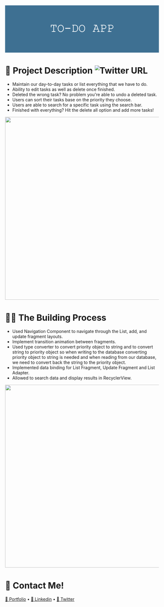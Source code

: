 ![](https://github.com/196Sebastian/to-do-app/blob/main/TO-DO_APP.png) 

# 🌟 Project Description ![Twitter URL](https://img.shields.io/twitter/url?style=social&url=https%3A%2F%2Ftwitter.com%2F196Sebastian)
- Maintain our day-to-day tasks or list everything that we have to do.
- Ability to edit tasks as well as delete once finished. 
- Deleted the wrong task? No problem you're able to undo a deleted task.
- Users can sort their tasks base on the priority they choose.
- Users are able to search for a specific task using the search bar. 
- Finished with everything? Hit the delete all option and add more tasks!

<img src="https://user-images.githubusercontent.com/87108242/153094001-84b5efb8-e9bc-4910-9b0c-cac19bfd3796.png" width="600" height="600">

# 👨‍💻 The Building Process
- Used Navigation Component to navigate through the List, add, and update fragment layouts. 
- Implement transition animation between fragments.
- Used type converter to convert priority object to string and to convert string to priority object so when writing to the database converting priority object to string is needed and when reading from our database, we need to convert back the string to the priority object.
- Implemented data binding for List Fragment, Update Fragment and List Adapter.
- Allowed to search data and display results in RecyclerView.

<img src="https://user-images.githubusercontent.com/87108242/153094355-13302501-d59e-4d55-88d8-a17c11b5200c.png" width="600" height="600">

# 🔔 Contact Me!

  [📝 Portfolio](https://sebastiancorrea.netlify.app/) • [💼 Linkedin](https://www.linkedin.com/in/sebastian-correa-b6858b177/) • [🐤 Twitter](https://twitter.com/196Sebastian)
